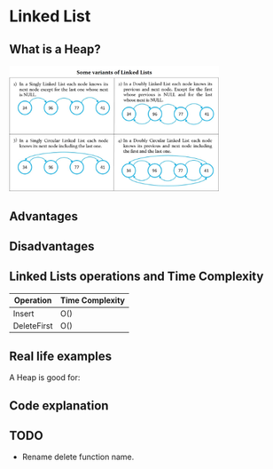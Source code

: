 # Linked List
## What is a Heap?

<img src="../images/linked_lists_variants.jpg" width="75%" />

## Advantages


## Disadvantages


## Linked Lists operations and Time Complexity
| Operation    | Time Complexity |
| ------------ | --------------- |
| Insert       | O()            |
| DeleteFirst  | O()            |

## Real life examples
A Heap is good for:

## Code explanation

## TODO
- Rename delete function name.
